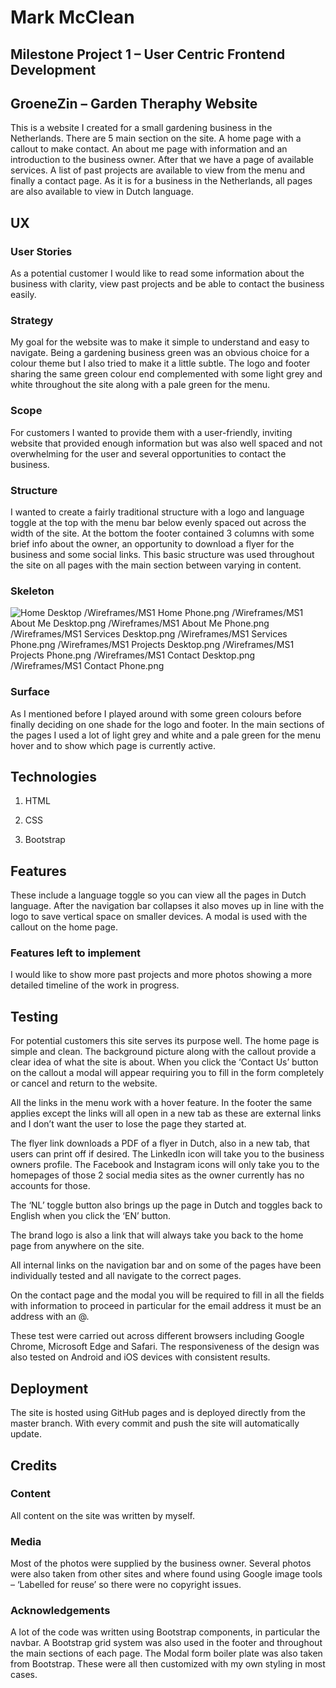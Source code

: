 # Mark McClean

## Milestone Project 1 – User Centric Frontend Development

## GroeneZin – Garden Theraphy Website

This is a website I created for a small gardening business in the Netherlands. There are 5 main section on the site. A home page with a callout to make contact. An about me page with information and an introduction to the business owner. After that we have a page of available services. A list of past projects are available to view from the menu and finally a contact page. As it is for a business in the Netherlands, all pages are also available to view in Dutch language.

## UX

### User Stories

As a potential customer I would like to read some information about the business with clarity, view past projects and be able to contact the business easily.

### Strategy

My goal for the website was to make it simple to understand and easy to navigate. Being a gardening business green was an obvious choice for a colour theme but I also tried to make it a little subtle. The logo and footer sharing the same green colour end complemented with some light grey and white throughout the site along with a pale green for the menu.

### Scope

For customers I wanted to provide them with a user-friendly, inviting website that provided enough information but was also well spaced and not overwhelming for the user and several opportunities to contact the business.

### Structure

I wanted to create a fairly traditional structure with a logo and language toggle at the top with the menu bar below evenly spaced out across the width of the site. At the bottom the footer contained 3 columns with some brief info about the owner, an opportunity to download a flyer for the business and some social links. This basic structure was used throughout the site on all pages with the main section between varying in content.

### Skeleton

![Home Desktop]('./Wireframes/MS1HomeDesktop.png')
/Wireframes/MS1 Home Phone.png
/Wireframes/MS1 About Me Desktop.png
/Wireframes/MS1 About Me Phone.png
/Wireframes/MS1 Services Desktop.png
/Wireframes/MS1 Services Phone.png
/Wireframes/MS1 Projects Desktop.png
/Wireframes/MS1 Projects Phone.png
/Wireframes/MS1 Contact Desktop.png
/Wireframes/MS1 Contact Phone.png

### Surface

As I mentioned before I played around with some green colours before finally deciding on one shade for the logo and footer. In the main sections of the pages I used a lot of light grey and white and a pale green for the menu hover and to show which page is currently active.

## Technologies

1. HTML

2. CSS

3. Bootstrap

## Features

These include a language toggle so you can view all the pages in Dutch language. After the navigation bar collapses it also moves up in line with the logo to save vertical space on smaller devices. A modal is used with the callout on the home page.

### Features left to implement

I would like to show more past projects and more photos showing a more detailed timeline of the work in progress.

## Testing

For potential customers this site serves its purpose well. The home page is simple and clean. The background picture along with the callout provide a clear idea of what the site is about. When you click the ‘Contact Us’ button on the callout a modal will appear requiring you to fill in the form completely or cancel and return to the website.

All the links in the menu work with a hover feature. In the footer the same applies except the links will all open in a new tab as these are external links and I don’t want the user to lose the page they started at.

The flyer link downloads a PDF of a flyer in Dutch, also in a new tab, that users can print off if desired. The LinkedIn icon will take you to the business owners profile. The Facebook and Instagram icons will only take you to the homepages of those 2 social media sites as the owner currently has no accounts for those.

The ‘NL’ toggle button also brings up the page in Dutch and toggles back to English when you click the ‘EN’ button.

The brand logo is also a link that will always take you back to the home page from anywhere on the site.

All internal links on the navigation bar and on some of the pages have been individually tested and all navigate to the correct pages.

On the contact page and the modal you will be required to fill in all the fields with information to proceed in particular for the email address it must be an address with an @.

These test were carried out across different browsers including Google Chrome, Microsoft Edge and Safari. The responsiveness of the design was also tested on Android and iOS devices with consistent results.

## Deployment

The site is hosted using GitHub pages and is deployed directly from the master branch. With every commit and push the site will automatically update.

## Credits

### Content

All content on the site was written by myself.

### Media

Most of the photos were supplied by the business owner. Several photos were also taken from other sites and where found using Google image tools – ‘Labelled for reuse’ so there were no copyright issues.

### Acknowledgements

A lot of the code was written using Bootstrap components, in particular the navbar. A Bootstrap grid system was also used in the footer and throughout the main sections of each page. The Modal form boiler plate was also taken from Bootstrap. These were all then customized with my own styling in most cases.